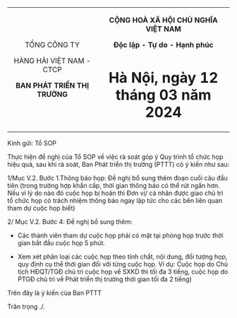 <table>
<colgroup>
<col style="width: 40%" />
<col style="width: 59%" />
</colgroup>
<tbody>
<tr>
<td style="text-align: center;"><p>TỔNG CÔNG TY</p>
<p>HÀNG HẢI VIỆT NAM - CTCP</p>
<p><strong>BAN PHÁT TRIỂN THỊ TRƯỜNG</strong></p></td>
<td style="text-align: center;"><p><strong>CỘNG HOÀ XÃ HỘI CHỦ NGHĨA
VIỆT NAM</strong></p>
<p><strong>Độc lập - Tự do - Hạnh phúc</strong></p>
<h1 id="section"></h1>
<h1 id="hà-nội-ngày-12-tháng-03-năm-2024"> Hà Nội, ngày 12 tháng 03 năm
2024</h1></td>
</tr>
</tbody>
</table>

Kính gửi: Tổ SOP

Thực hiện đề nghị của Tổ SOP về việc rà soát góp ý Quy trình tổ chức họp
hiệu quả, sau khi rà soát, Ban Phát triển thị trường (PTTT) có ý kiến
như sau:

1/Mục V.2. Bước 1.Thông báo họp: Đề nghị bổ sung thêm đoạn cuối câu đầu
tiên (trong trường hợp khẩn cấp, thời gian thông báo có thể rút ngắn
hơn. Nếu vì lý do nào đó cuộc họp bị hoãn thì Đơn vị/ cá nhân được giao
chủ trì tổ chức họp có trách nhiệm thông báo ngay lập tức cho các bên
liên quan tham dự cuộc họp biết)

2/ Mục V.2. Bước 4: Đề nghị bổ sung thêm:

- Các thành viên tham dự cuộc họp phải có mặt tại phòng họp trước thời
  gian bắt đầu cuộc họp 5 phút.

- Xem xét phân loại các cuộc họp theo tính chất, nội dung, đối tượng
  họp, quy định cụ thể thời gian đối với từng cuộc họp. Ví dụ: Cuộc họp
  do Chủ tịch HĐQT/TGĐ chủ trì cuộc họp về SXKD thì tối đa 3 tiếng, cuộc
  họp do PTGĐ chủ trì về Phát triển thị trường thời gian tối đa 2 tiếng)

Trên đây là ý kiến của Ban PTTT

Trân trọng ./.
